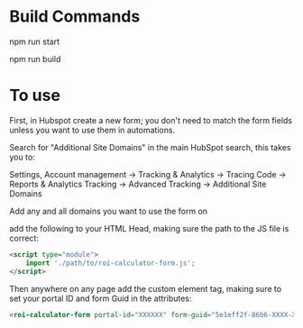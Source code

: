 # Build Commands

npm run start

npm run build

# To use

First, in Hubspot create a new form; you don't need to match the form fields unless you want to use them in automations.

Search for "Additional Site Domains" in the main HubSpot search, this takes you to:

Settings, Account management -> Tracking & Analytics -> Tracing Code -> Reports & Analytics Tracking -> Advanced Tracking -> Additional Site Domains

Add any and all domains you want to use the form on

add the following to your HTML Head, making sure the path to the JS file is correct:

```html
<script type="module">
    import './path/to/roi-calculator-form.js';
</script>
```


Then anywhere on any page add the custom element tag, making sure to set your portal ID and form Guid in the attributes:

```html
<roi-calculator-form portal-id="XXXXXX" form-guid="5e1eff2f-86b6-XXXX-XXXX-b68256423b7a"></roi-calculator-form>
```

